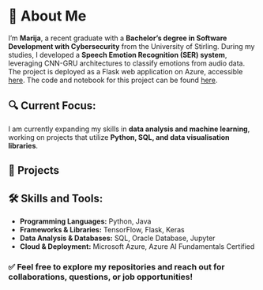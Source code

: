# 👋 About Me

I’m **Marija**, a recent graduate with a **Bachelor’s degree in Software Development with Cybersecurity** from the University of Stirling. During my studies, I developed a **Speech Emotion Recognition (SER) system**, leveraging CNN-GRU architectures to classify emotions from audio data. The project is deployed as a Flask web application on Azure, accessible [here](https://ser-project-fvh6g9d3ekbucgd4.ukwest-01.azurewebsites.net/). The code and notebook for this project can be found [here](https://github.com/MPravdivceva/ser_project).

## 🔍 Current Focus:
I am currently expanding my skills in **data analysis and machine learning**, working on projects that utilize **Python, SQL, and data visualisation libraries**.

## 📂 Projects

## 🛠️ Skills and Tools:
- **Programming Languages:** Python, Java
- **Frameworks & Libraries:** TensorFlow, Flask, Keras
- **Data Analysis & Databases:** SQL, Oracle Database, Jupyter
- **Cloud & Deployment:** Microsoft Azure, Azure AI Fundamentals Certified

### ✅ Feel free to explore my repositories and reach out for collaborations, questions, or job opportunities!



